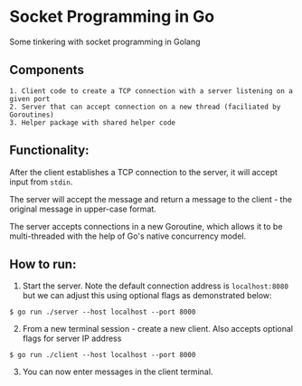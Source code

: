 # Socket Programming in Go
Some tinkering with socket programming in Golang

## Components
    1. Client code to create a TCP connection with a server listening on a given port
    2. Server that can accept connection on a new thread (faciliated by Goroutines)
    3. Helper package with shared helper code

## Functionality:
After the client establishes a TCP connection to the server, it will accept input from `stdin`.

The server will accept the message and return a message to the client - the original message in upper-case format.

The server accepts connections in a new Goroutine, which allows it to be multi-threaded with the help of Go's native concurrency model.

## How to run:
1. Start the server. Note the default connection address is `localhost:8080` but we can adjust this using optional flags as demonstrated below:
```
$ go run ./server --host localhost --port 8000
```

2. From a new terminal session - create a new client. Also accepts optional flags for server IP address
```
$ go run ./client --host localhost --port 8000
```

3. You can now enter messages in the client terminal.